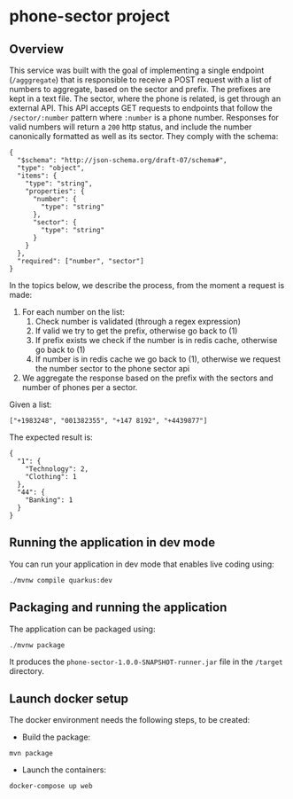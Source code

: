 # phone-sector project

## Overview

This service was built with the goal of implementing a single endpoint (`/agggregate`) that is responsible to receive
a POST request with a list of numbers to aggregate, based on the sector and prefix. The prefixes are kept in a text
file. The sector, where the phone is related, is get through an external API. This API accepts GET requests to endpoints
that follow the `/sector/:number` pattern where `:number` is a phone number. Responses for valid numbers will return a
`200` http status, and include the number canonically formatted as well as its sector. They comply with the schema:

```
{
  "$schema": "http://json-schema.org/draft-07/schema#",
  "type": "object",
  "items": {
    "type": "string",
    "properties": {
      "number": {
        "type": "string"
      },
      "sector": {
        "type": "string"
      }
    }
  },
  "required": ["number", "sector"]
}
```

In the topics below, we describe the process, from the moment a request is made:

1. For each number on the list:
    1. Check number is validated (through a regex expression)
    2. If valid we try to get the prefix, otherwise go back to (1)
    3. If prefix exists we check if the number is in redis cache, otherwise go back to (1)
    4. If number is in redis cache we go back to (1), otherwise we request the number sector to the phone sector api
2. We aggregate the response based on the prefix with the sectors and number of phones per a sector.

Given a list:

```
["+1983248", "001382355", "+147 8192", "+4439877"]
```

The expected result is:

```
{
  "1": {
    "Technology": 2,
    "Clothing": 1
  },
  "44": {
    "Banking": 1
  }
}

```

### 

## Running the application in dev mode

You can run your application in dev mode that enables live coding using:
```shell script
./mvnw compile quarkus:dev
```

## Packaging and running the application

The application can be packaged using:
```shell script
./mvnw package
```
It produces the `phone-sector-1.0.0-SNAPSHOT-runner.jar` file in the `/target` directory.

## Launch docker setup

The docker environment needs the following steps, to be created:

- Build the package:
```shell script
mvn package
```

- Launch the containers:
```shell script
docker-compose up web
```
